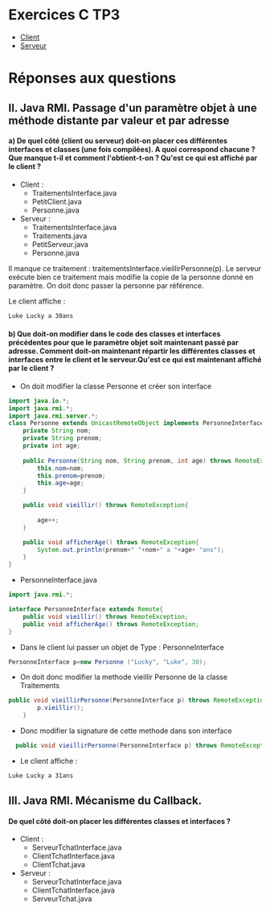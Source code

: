 # Exercices C TP3
- [Client](./client)
- [Serveur](./serveur)

# Réponses aux questions 

## II. Java RMI. Passage d'un paramètre objet à une méthode distante par valeur et par adresse

#### a) De quel côté (client ou serveur) doit-on placer ces différentes interfaces et classes (une fois compilées). A quoi correspond chacune ? Que manque t-il et comment l'obtient-t-on ? Qu'est ce qui est affiché par le client ?

 - Client : 
    - TraitementsInterface.java
    - PetitClient.java
    - Personne.java
 - Serveur : 
    - TraitementsInterface.java
    - Traitements.java
    - PetitServeur.java
    - Personne.java
    
Il manque ce traitement :
traitementsInterface.vieillirPersonne(p).
Le serveur exécute bien ce traitement mais modifie la copie de la personne donné en paramètre.
On doit donc passer la personne par référence.

Le client affiche :
```bash
Luke Lucky a 30ans
```
#### b) Que doit-on modifier dans le code des classes et interfaces précédentes pour que le paramètre objet soit maintenant passé par adresse. Comment doit-on maintenant répartir les différentes classes et interfaces entre le client et le serveur.Qu'est ce qui est maintenant affiché par le client ?

 - On doit modifier la classe Personne et créer son interface
 
```java
import java.io.*;
import java.rmi.*;
import java.rmi.server.*;
class Personne extends UnicastRemoteObject implements PersonneInterface{
    private String nom;
    private String prenom;
    private int age;
    
    public Personne(String nom, String prenom, int age) throws RemoteException{
        this.nom=nom;
        this.prenom=prenom;
        this.age=age;
    }

    public void vieillir() throws RemoteException{
        
        age++;
    }

    public void afficherAge() throws RemoteException{
        System.out.println(prenom+" "+nom+" a "+age+ "ans");
    }
}

```

 - PersonneInterface.java

```java
import java.rmi.*;

interface PersonneInterface extends Remote{
    public void vieillir() throws RemoteException;
    public void afficherAge() throws RemoteException;
}

```

 - Dans le client lui passer un objet de Type : PersonneInterface

```java
PersonneInterface p=new Personne ("Lucky", "Luke", 30);
```
  - On doit donc modifier la methode vieillir Personne de la classe Traitements
  
```java
public void vieillirPersonne(PersonneInterface p) throws RemoteException {
        p.vieillir();
    }
```
  - Donc modifier la signature de cette methode dans son interface
```java
  public void vieillirPersonne(PersonneInterface p) throws RemoteException;
```
  - Le client affiche :

```bash
Luke Lucky a 31ans
```

## III. Java RMI. Mécanisme du Callback.

#### De quel côté doit-on placer les différentes classes et interfaces ?
  - Client : 
    - ServeurTchatInterface.java
    - ClientTchatInterface.java
    - ClientTchat.java
  - Serveur :
    - ServeurTchatInterface.java
    - ClientTchatInterface.java
    - ServeurTchat.java
